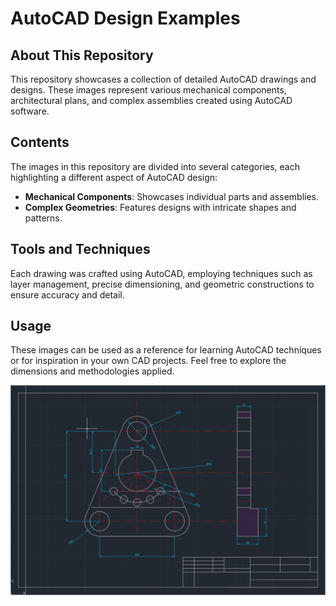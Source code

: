 # AutoCAD Design Examples

## About This Repository
This repository showcases a collection of detailed AutoCAD drawings and designs. These images represent various mechanical components, architectural plans, and complex assemblies created using AutoCAD software.

## Contents
The images in this repository are divided into several categories, each highlighting a different aspect of AutoCAD design:
- **Mechanical Components**: Showcases individual parts and assemblies.
- **Complex Geometries**: Features designs with intricate shapes and patterns.

## Tools and Techniques
Each drawing was crafted using AutoCAD, employing techniques such as layer management, precise dimensioning, and geometric constructions to ensure accuracy and detail.

## Usage
These images can be used as a reference for learning AutoCAD techniques or for inspiration in your own CAD projects. Feel free to explore the dimensions and methodologies applied.

![Autocad Piece](autocad6.jpeg)
